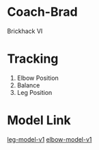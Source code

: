 # Coach-Brad
Brickhack VI

# Tracking
1. Elbow Position
2. Balance
3. Leg Position
# Model Link
[leg-model-v1](https://teachablemachine.withgoogle.com/models/_aMgfsAB/)
[elbow-model-v1](https://teachablemachine.withgoogle.com/models/SrWBV53a/)
